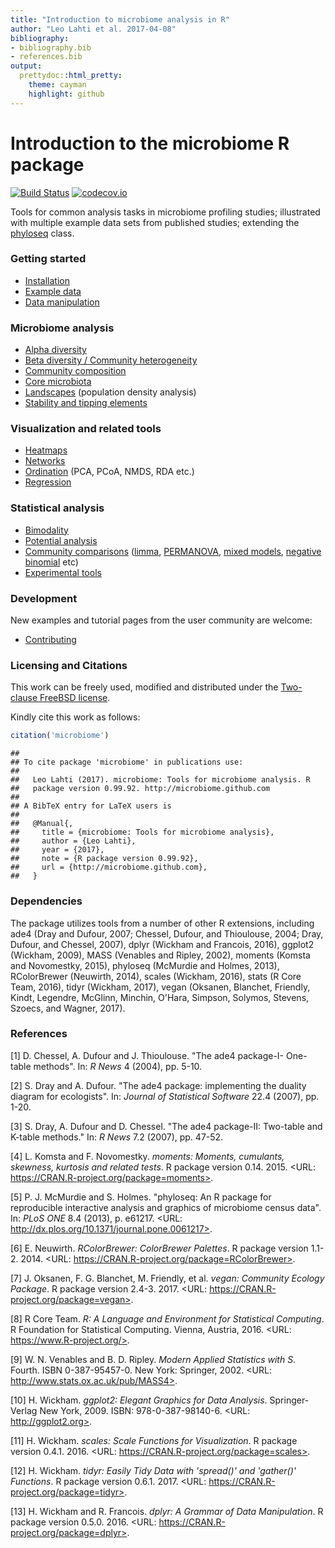 ```yaml
---
title: "Introduction to microbiome analysis in R"
author: "Leo Lahti et al. 2017-04-08"
bibliography: 
- bibliography.bib
- references.bib
output: 
  prettydoc::html_pretty:
    theme: cayman
    highlight: github
---
```

<!--
  %\VignetteIndexEntry{microbiome tutorial}
  %\VignetteEngine{knitr::rmarkdown}
  %\usepackage[utf8]{inputenc}
  %\VignetteEncoding{UTF-8}
-->




Introduction to the microbiome R package
===========

[![Build Status](https://api.travis-ci.org/microbiome/microbiome.png)](https://travis-ci.org/microbiome/microbiome)
[![codecov.io](https://codecov.io/github/microbiome/microbiome/coverage.svg?branch=master)](https://codecov.io/github/microbiome/microbiome?branch=master)  

Tools for common analysis tasks in microbiome profiling studies;
illustrated with multiple example data sets from published studies;
extending the [phyloseq](http://joey711.github.io/phyloseq/import-data) class.


### Getting started

* [Installation](Template.html) 
* [Example data](Data.html)
* [Data manipulation](Preprocessing.html)


### Microbiome analysis

* [Alpha diversity](Diversity.html)
* [Beta diversity / Community heterogeneity](Betadiversity.html)
* [Community composition](Composition.html)
* [Core microbiota](Core.html)
* [Landscapes](Landscaping.html) (population density analysis)
* [Stability and tipping elements](Stability.html)


### Visualization and related tools

* [Heatmaps](Heatmap.html)
* [Networks](Networks.html)
* [Ordination](Ordination.html) (PCA, PCoA, NMDS, RDA etc.)
* [Regression](Regression.html)


### Statistical analysis

* [Bimodality](Bimodality.html)
* [Potential analysis](Potential.html)
* [Community comparisons](Comparisons.html) ([limma](limma.html), [PERMANOVA](PERMANOVA.html), [mixed models](Mixedmodels.html), [negative binomial](Negativebinomial.html)  etc)
* [Experimental tools](Experimental.html)

### Development

New examples and tutorial pages from the user community are welcome:

* [Contributing](Contributing.html)


### Licensing and Citations

This work can be freely used, modified and distributed under the
[Two-clause FreeBSD license](http://en.wikipedia.org/wiki/BSD\_licenses).

Kindly cite this work as follows:


```r
citation('microbiome')
```

```
## 
## To cite package 'microbiome' in publications use:
## 
##   Leo Lahti (2017). microbiome: Tools for microbiome analysis. R
##   package version 0.99.92. http://microbiome.github.com
## 
## A BibTeX entry for LaTeX users is
## 
##   @Manual{,
##     title = {microbiome: Tools for microbiome analysis},
##     author = {Leo Lahti},
##     year = {2017},
##     note = {R package version 0.99.92},
##     url = {http://microbiome.github.com},
##   }
```


### Dependencies

The package utilizes tools from a number of other R extensions,
including ade4 (Dray and Dufour, 2007; Chessel, Dufour, and Thioulouse, 2004; Dray, Dufour, and Chessel, 2007), dplyr (Wickham and Francois, 2016), ggplot2 (Wickham, 2009), MASS (Venables and Ripley, 2002), moments (Komsta and Novomestky, 2015), phyloseq (McMurdie and Holmes, 2013), RColorBrewer (Neuwirth, 2014), scales (Wickham, 2016), stats (R Core Team, 2016), tidyr (Wickham, 2017), vegan (Oksanen, Blanchet, Friendly, Kindt, Legendre, McGlinn, Minchin, O'Hara, Simpson, Solymos, Stevens, Szoecs, and Wagner, 2017).


### References



[1] D. Chessel, A. Dufour and J. Thioulouse. "The ade4 package-I-
One-table methods". In: _R News_ 4 (2004), pp. 5-10.

[2] S. Dray and A. Dufour. "The ade4 package: implementing the
duality diagram for ecologists". In: _Journal of Statistical
Software_ 22.4 (2007), pp. 1-20.

[3] S. Dray, A. Dufour and D. Chessel. "The ade4 package-II:
Two-table and K-table methods." In: _R News_ 7.2 (2007), pp.
47-52.

[4] L. Komsta and F. Novomestky. _moments: Moments, cumulants,
skewness, kurtosis and related tests_. R package version 0.14.
2015. <URL: https://CRAN.R-project.org/package=moments>.

[5] P. J. McMurdie and S. Holmes. "phyloseq: An R package for
reproducible interactive analysis and graphics of microbiome
census data". In: _PLoS ONE_ 8.4 (2013), p. e61217. <URL:
http://dx.plos.org/10.1371/journal.pone.0061217>.

[6] E. Neuwirth. _RColorBrewer: ColorBrewer Palettes_. R package
version 1.1-2. 2014. <URL:
https://CRAN.R-project.org/package=RColorBrewer>.

[7] J. Oksanen, F. G. Blanchet, M. Friendly, et al. _vegan:
Community Ecology Package_. R package version 2.4-3. 2017. <URL:
https://CRAN.R-project.org/package=vegan>.

[8] R Core Team. _R: A Language and Environment for Statistical
Computing_. R Foundation for Statistical Computing. Vienna,
Austria, 2016. <URL: https://www.R-project.org/>.

[9] W. N. Venables and B. D. Ripley. _Modern Applied Statistics
with S_. Fourth. ISBN 0-387-95457-0. New York: Springer, 2002.
<URL: http://www.stats.ox.ac.uk/pub/MASS4>.

[10] H. Wickham. _ggplot2: Elegant Graphics for Data Analysis_.
Springer-Verlag New York, 2009. ISBN: 978-0-387-98140-6. <URL:
http://ggplot2.org>.

[11] H. Wickham. _scales: Scale Functions for Visualization_. R
package version 0.4.1. 2016. <URL:
https://CRAN.R-project.org/package=scales>.

[12] H. Wickham. _tidyr: Easily Tidy Data with 'spread()' and
'gather()' Functions_. R package version 0.6.1. 2017. <URL:
https://CRAN.R-project.org/package=tidyr>.

[13] H. Wickham and R. Francois. _dplyr: A Grammar of Data
Manipulation_. R package version 0.5.0. 2016. <URL:
https://CRAN.R-project.org/package=dplyr>.

